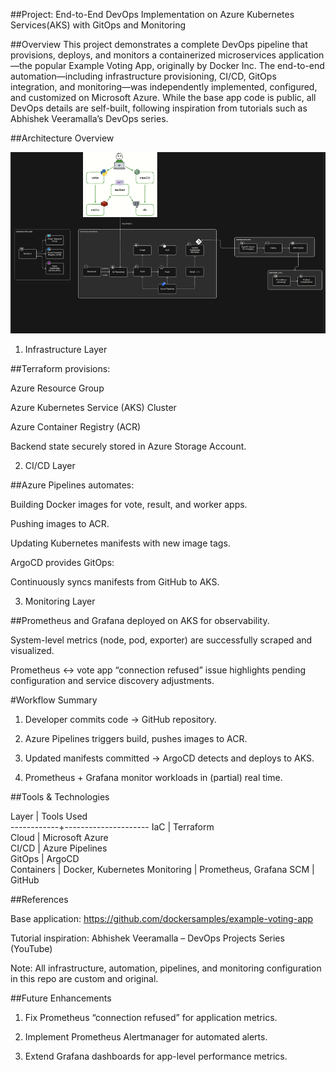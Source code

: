 ##Project: End-to-End DevOps Implementation on Azure Kubernetes Services(AKS) with GitOps and Monitoring

##Overview
This project demonstrates a complete DevOps pipeline that provisions, deploys, and monitors a containerized microservices application—the popular Example Voting App, originally by Docker Inc. 
The end-to-end automation—including infrastructure provisioning, CI/CD, GitOps integration, and monitoring—was independently implemented, configured, and customized on Microsoft Azure. 
While the base app code is public, all DevOps details are self-built, following inspiration from tutorials such as Abhishek Veeramalla’s DevOps series.


##Architecture Overview

![Architecture Diagram](docs/screenshots/Project-workflow.PNG)

1. Infrastructure Layer

##Terraform provisions:

Azure Resource Group

Azure Kubernetes Service (AKS) Cluster

Azure Container Registry (ACR)

Backend state securely stored in Azure Storage Account.


2. CI/CD Layer

##Azure Pipelines automates:

Building Docker images for vote, result, and worker apps.

Pushing images to ACR.

Updating Kubernetes manifests with new image tags.

ArgoCD provides GitOps:

Continuously syncs manifests from GitHub to AKS.


3. Monitoring Layer

##Prometheus and Grafana deployed on AKS for observability.

System-level metrics (node, pod, exporter) are successfully scraped and visualized.

Prometheus <-> vote app “connection refused” issue highlights pending configuration and service discovery adjustments.


#Workflow Summary

1. Developer commits code → GitHub repository.

2. Azure Pipelines triggers build, pushes images to ACR.

3. Updated manifests committed → ArgoCD detects and deploys to AKS.

4. Prometheus + Grafana monitor workloads in (partial) real time.



##Tools & Technologies

Layer       |  Tools Used         
------------+---------------------
IaC         |  Terraform          
Cloud       |  Microsoft Azure    
CI/CD       |  Azure Pipelines    
GitOps      |  ArgoCD             
Containers  |  Docker, Kubernetes 
Monitoring  |  Prometheus, Grafana
SCM         |  GitHub             


##References

Base application: https://github.com/dockersamples/example-voting-app

Tutorial inspiration: Abhishek Veeramalla – DevOps Projects Series (YouTube)

Note: All infrastructure, automation, pipelines, and monitoring configuration in this repo are custom and original.


##Future Enhancements


1. Fix Prometheus “connection refused” for application metrics.

2. Implement Prometheus Alertmanager for automated alerts.

3. Extend Grafana dashboards for app-level performance metrics.




